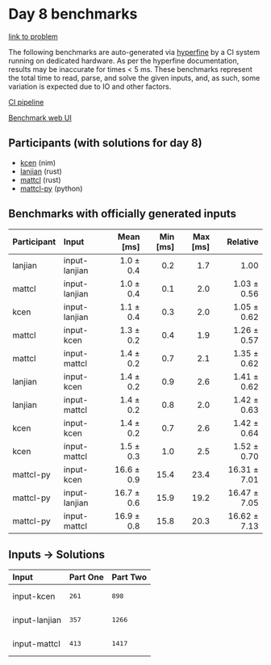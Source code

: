 # Day 8 benchmarks

[link to problem](https://adventofcode.com/2024/day/8)

The following benchmarks are auto-generated via
[hyperfine](https://github.com/sharkdp/hyperfine) by a CI system running on
dedicated hardware. As per the hyperfine documentation, results may be
inaccurate for times < 5 ms. These benchmarks represent the total time to read,
parse, and solve the given inputs, and, as such, some variation is expected due
to IO and other factors.

[CI pipeline](http://ci.papercode.net:8080/teams/main/pipelines/aoc2024)

[Benchmark web UI](https://aoc.ancalagon.black)


## Participants (with solutions for day 8)

- [kcen](https://github.com/kcen/aoc2024) (nim)
- [lanjian](https://github.com/lanjian/aoc-2024) (rust)
- [mattcl](https://github.com/mattcl/aoc2024) (rust)
- [mattcl-py](https://github.com/mattcl/aoc2024-py) (python)


## Benchmarks with officially generated inputs

| Participant | Input | Mean [ms] | Min [ms] | Max [ms] | Relative |
|:---|:---|---:|---:|---:|---:|
| lanjian | input-lanjian | 1.0 ± 0.4 | 0.2 | 1.7 | 1.00 |
| mattcl | input-lanjian | 1.0 ± 0.4 | 0.1 | 2.0 | 1.03 ± 0.56 |
| kcen | input-lanjian | 1.1 ± 0.4 | 0.3 | 2.0 | 1.05 ± 0.62 |
| mattcl | input-kcen | 1.3 ± 0.2 | 0.4 | 1.9 | 1.26 ± 0.57 |
| mattcl | input-mattcl | 1.4 ± 0.2 | 0.7 | 2.1 | 1.35 ± 0.62 |
| lanjian | input-kcen | 1.4 ± 0.2 | 0.9 | 2.6 | 1.41 ± 0.62 |
| lanjian | input-mattcl | 1.4 ± 0.2 | 0.8 | 2.0 | 1.42 ± 0.63 |
| kcen | input-kcen | 1.4 ± 0.2 | 0.7 | 2.6 | 1.42 ± 0.64 |
| kcen | input-mattcl | 1.5 ± 0.3 | 1.0 | 2.5 | 1.52 ± 0.70 |
| mattcl-py | input-kcen | 16.6 ± 0.9 | 15.4 | 23.4 | 16.31 ± 7.01 |
| mattcl-py | input-lanjian | 16.7 ± 0.6 | 15.9 | 19.2 | 16.47 ± 7.05 |
| mattcl-py | input-mattcl | 16.9 ± 0.8 | 15.8 | 20.3 | 16.62 ± 7.13 |


## Inputs -> Solutions

| Input | Part One | Part Two |
|:---|:---|:---|
|input-kcen|<pre>261</pre>|<pre>898</pre>|
|input-lanjian|<pre>357</pre>|<pre>1266</pre>|
|input-mattcl|<pre>413</pre>|<pre>1417</pre>|